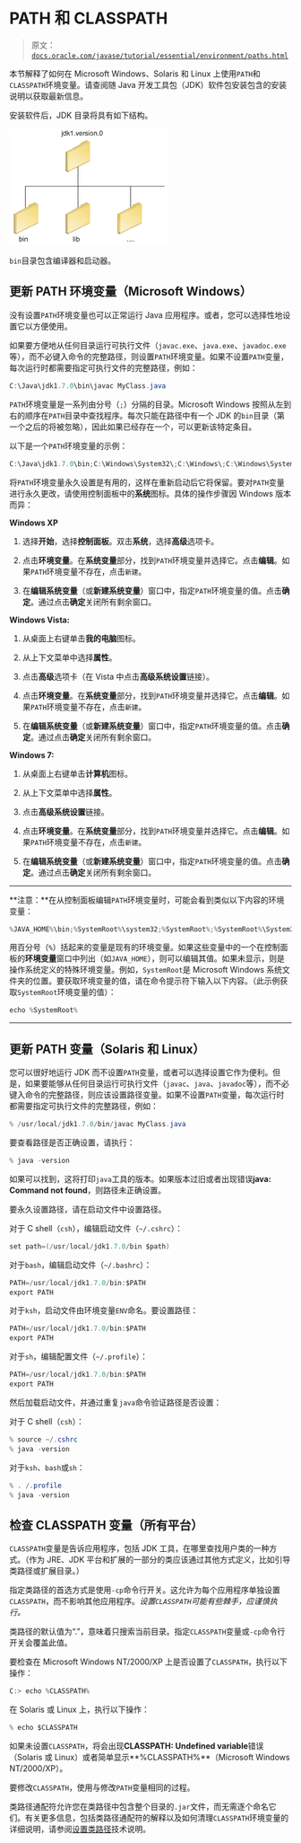 # PATH 和 CLASSPATH

> 原文：[`docs.oracle.com/javase/tutorial/essential/environment/paths.html`](https://docs.oracle.com/javase/tutorial/essential/environment/paths.html)

本节解释了如何在 Microsoft Windows、Solaris 和 Linux 上使用`PATH`和`CLASSPATH`环境变量。请查阅随 Java 开发工具包（JDK）软件包安装包含的安装说明以获取最新信息。

安装软件后，JDK 目录将具有如下结构。

![JDK 目录结构](img/5cf035e0d9f655a41545e2f82574ca42.png)

`bin`目录包含编译器和启动器。

## 更新 PATH 环境变量（Microsoft Windows）

没有设置`PATH`环境变量也可以正常运行 Java 应用程序。或者，您可以选择性地设置它以方便使用。

如果要方便地从任何目录运行可执行文件（`javac.exe`、`java.exe`、`javadoc.exe`等），而不必键入命令的完整路径，则设置`PATH`环境变量。如果不设置`PATH`变量，每次运行时都需要指定可执行文件的完整路径，例如：

```java
C:\Java\jdk1.7.0\bin\javac MyClass.java

```

`PATH`环境变量是一系列由分号（`;`）分隔的目录。Microsoft Windows 按照从左到右的顺序在`PATH`目录中查找程序。每次只能在路径中有一个 JDK 的`bin`目录（第一个之后的将被忽略），因此如果已经存在一个，可以更新该特定条目。

以下是一个`PATH`环境变量的示例：

```java
C:\Java\jdk1.7.0\bin;C:\Windows\System32\;C:\Windows\;C:\Windows\System32\Wbem

```

将`PATH`环境变量永久设置是有用的，这样在重新启动后它将保留。要对`PATH`变量进行永久更改，请使用控制面板中的**系统**图标。具体的操作步骤因 Windows 版本而异：

**Windows XP**

1.  选择**开始**，选择**控制面板**。双击**系统**，选择**高级**选项卡。

1.  点击**环境变量**。在**系统变量**部分，找到`PATH`环境变量并选择它。点击**编辑**。如果`PATH`环境变量不存在，点击`新建`。

1.  在**编辑系统变量**（或**新建系统变量**）窗口中，指定`PATH`环境变量的值。点击**确定**。通过点击**确定**关闭所有剩余窗口。

**Windows Vista:**

1.  从桌面上右键单击**我的电脑**图标。

1.  从上下文菜单中选择**属性**。

1.  点击**高级**选项卡（在 Vista 中点击**高级系统设置**链接）。

1.  点击**环境变量**。在**系统变量**部分，找到`PATH`环境变量并选择它。点击**编辑**。如果`PATH`环境变量不存在，点击`新建`。

1.  在**编辑系统变量**（或**新建系统变量**）窗口中，指定`PATH`环境变量的值。点击**确定**。通过点击**确定**关闭所有剩余窗口。

**Windows 7:**

1.  从桌面上右键单击**计算机**图标。

1.  从上下文菜单中选择**属性**。

1.  点击**高级系统设置**链接。

1.  点击**环境变量**。在**系统变量**部分，找到`PATH`环境变量并选择它。点击**编辑**。如果`PATH`环境变量不存在，点击`新建`。

1.  在**编辑系统变量**（或**新建系统变量**）窗口中，指定`PATH`环境变量的值。点击**确定**。通过点击**确定**关闭所有剩余窗口。

* * *

**注意：**在从控制面板编辑`PATH`环境变量时，可能会看到类似以下内容的环境变量：

```java
%JAVA_HOME%\bin;%SystemRoot%\system32;%SystemRoot%;%SystemRoot%\System32\Wbem

```

用百分号（`%`）括起来的变量是现有的环境变量。如果这些变量中的一个在控制面板的**环境变量**窗口中列出（如`JAVA_HOME`），则可以编辑其值。如果未显示，则是操作系统定义的特殊环境变量。例如，`SystemRoot`是 Microsoft Windows 系统文件夹的位置。要获取环境变量的值，请在命令提示符下输入以下内容。（此示例获取`SystemRoot`环境变量的值）：

```java
echo %SystemRoot%

```

* * *

## 更新 PATH 变量（Solaris 和 Linux）

您可以很好地运行 JDK 而不设置`PATH`变量，或者可以选择设置它作为便利。但是，如果要能够从任何目录运行可执行文件（`javac`、`java`、`javadoc`等），而不必键入命令的完整路径，则应该设置路径变量。如果不设置`PATH`变量，每次运行时都需要指定可执行文件的完整路径，例如：

```java
% /usr/local/jdk1.7.0/bin/javac MyClass.java

```

要查看路径是否正确设置，请执行：

```java
% java -version

```

如果可以找到，这将打印`java`工具的版本。如果版本过旧或者出现错误**java: Command not found**，则路径未正确设置。

要永久设置路径，请在启动文件中设置路径。

对于 C shell（`csh`），编辑启动文件（`~/.cshrc`）：

```java
set path=(/usr/local/jdk1.7.0/bin $path)

```

对于`bash`，编辑启动文件（`~/.bashrc`）：

```java
PATH=/usr/local/jdk1.7.0/bin:$PATH
export PATH

```

对于`ksh`，启动文件由环境变量`ENV`命名。要设置路径：

```java
PATH=/usr/local/jdk1.7.0/bin:$PATH
export PATH

```

对于`sh`，编辑配置文件（`~/.profile`）：

```java
PATH=/usr/local/jdk1.7.0/bin:$PATH
export PATH

```

然后加载启动文件，并通过重复`java`命令验证路径是否设置：

对于 C shell（`csh`）：

```java
% source ~/.cshrc
% java -version

```

对于`ksh`、`bash`或`sh`：

```java
% . /.profile
% java -version

```

## 检查 CLASSPATH 变量（所有平台）

`CLASSPATH`变量是告诉应用程序，包括 JDK 工具，在哪里查找用户类的一种方式。（作为 JRE、JDK 平台和扩展的一部分的类应该通过其他方式定义，比如引导类路径或扩展目录。）

指定类路径的首选方式是使用`-cp`命令行开关。这允许为每个应用程序单独设置`CLASSPATH`，而不影响其他应用程序。*设置`CLASSPATH`可能有些棘手，应谨慎执行。*

类路径的默认值为“.”，意味着只搜索当前目录。指定`CLASSPATH`变量或`-cp`命令行开关会覆盖此值。

要检查在 Microsoft Windows NT/2000/XP 上是否设置了`CLASSPATH`，执行以下操作：

```java
C:> echo %CLASSPATH%

```

在 Solaris 或 Linux 上，执行以下操作：

```java
% echo $CLASSPATH

```

如果未设置`CLASSPATH`，将会出现**CLASSPATH: Undefined variable**错误（Solaris 或 Linux）或者简单显示**%CLASSPATH%**（Microsoft Windows NT/2000/XP）。

要修改`CLASSPATH`，使用与修改`PATH`变量相同的过程。

类路径通配符允许您在类路径中包含整个目录的`.jar`文件，而无需逐个命名它们。有关更多信息，包括类路径通配符的解释以及如何清理`CLASSPATH`环境变量的详细说明，请参阅[设置类路径](https://docs.oracle.com/javase/8/docs/technotes/tools/windows/classpath.html)技术说明。

